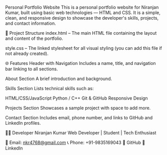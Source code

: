 Personal Portfolio Website
This is a personal portfolio website for Niranjan Kumar, built using basic web technologies — HTML and CSS. It is a simple, clean, and responsive design to showcase the developer's skills, projects, and contact information.

📁 Project Structure
index.html – The main HTML file containing the layout and content of the portfolio.

style.css – The linked stylesheet for all visual styling (you can add this file if not already created).

🌐 Features
Header with Navigation
Includes a name, title, and navigation bar linking to all sections.

About Section
A brief introduction and background.

Skills Section
Lists technical skills such as:

HTML/CSS/JavaScript
Python / C++
Git & GitHub
Responsive Design

Projects Section
Showcases a sample project with space to add more.

Contact Section
Includes email, phone number, and links to GitHub and LinkedIn profiles.

🧑‍💻 Developer
Niranjan Kumar
Web Developer | Student | Tech Enthusiast

📧 Email: nkr4768@gmail.com
📞 Phone: +91-9835169043
🔗 GitHub
🔗 LinkedIn
